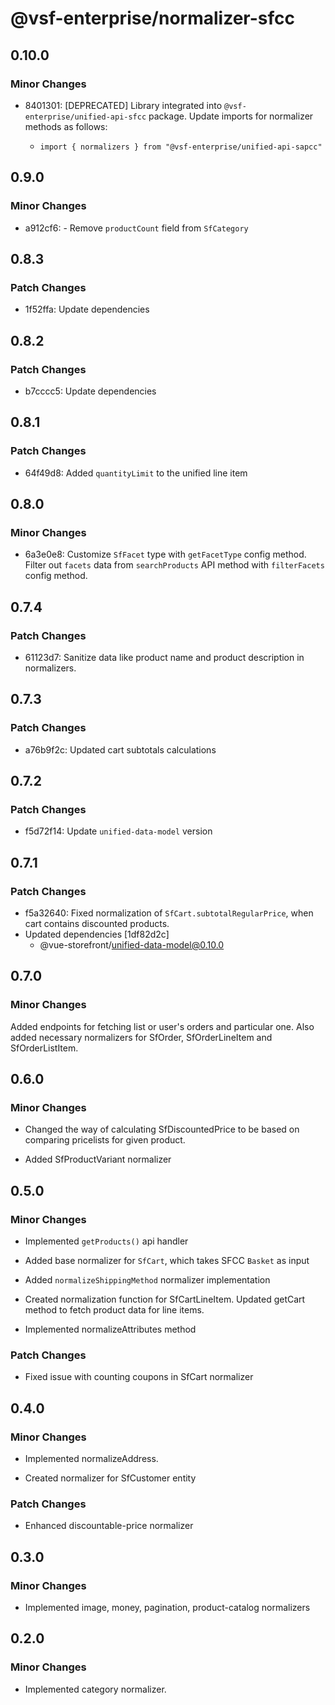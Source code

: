 # @vsf-enterprise/normalizer-sfcc

## 0.10.0

### Minor Changes

- 8401301: [DEPRECATED] Library integrated into `@vsf-enterprise/unified-api-sfcc` package. Update imports for normalizer methods as follows:

  - `import { normalizers } from "@vsf-enterprise/unified-api-sapcc"`

## 0.9.0

### Minor Changes

- a912cf6: - Remove `productCount` field from `SfCategory`

## 0.8.3

### Patch Changes

- 1f52ffa: Update dependencies

## 0.8.2

### Patch Changes

- b7cccc5: Update dependencies

## 0.8.1

### Patch Changes

- 64f49d8: Added `quantityLimit` to the unified line item

## 0.8.0

### Minor Changes

- 6a3e0e8: Customize `SfFacet` type with `getFacetType` config method.
  Filter out `facets` data from `searchProducts` API method with `filterFacets` config method.

## 0.7.4

### Patch Changes

- 61123d7: Sanitize data like product name and product description in normalizers.

## 0.7.3

### Patch Changes

- a76b9f2c: Updated cart subtotals calculations

## 0.7.2

### Patch Changes

- f5d72f14: Update `unified-data-model` version

## 0.7.1

### Patch Changes

- f5a32640: Fixed normalization of `SfCart.subtotalRegularPrice`, when cart contains discounted products.
- Updated dependencies [1df82d2c]
  - @vue-storefront/unified-data-model@0.10.0

## 0.7.0

### Minor Changes

Added endpoints for fetching list or user's orders and particular one. Also added necessary normalizers for SfOrder, SfOrderLineItem and SfOrderListItem.

## 0.6.0

### Minor Changes

- Changed the way of calculating SfDiscountedPrice to be based on comparing pricelists for given product.

- Added SfProductVariant normalizer

## 0.5.0

### Minor Changes

- Implemented `getProducts()` api handler

- Added base normalizer for `SfCart`, which takes SFCC `Basket` as input

- Added `normalizeShippingMethod` normalizer implementation

- Created normalization function for SfCartLineItem. Updated getCart method to fetch product data for line items.

- Implemented normalizeAttributes method

### Patch Changes

- Fixed issue with counting coupons in SfCart normalizer

## 0.4.0

### Minor Changes

- Implemented normalizeAddress.

- Created normalizer for SfCustomer entity

### Patch Changes

- Enhanced discountable-price normalizer

## 0.3.0

### Minor Changes

- Implemented image, money, pagination, product-catalog normalizers

## 0.2.0

### Minor Changes

- Implemented category normalizer.
